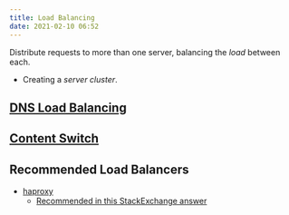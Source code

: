```yaml
---
title: Load Balancing
date: 2021-02-10 06:52
---
```


Distribute requests to more than one server, balancing the _load_ between each.
* Creating a _server cluster_.

## [DNS Load Balancing](2021-02-10--06-55-10Z--dns_load_balancing.md)
## [Content Switch](2021-02-10--06-57-29Z--content_switch.md)

## Recommended Load Balancers

* [haproxy](http://www.haproxy.org)
	+ [Recommended in this StackExchange answer](https://serverfault.com/questions/350454/how-do-you-do-load-testing-and-capacity-planning-for-web-sites)
